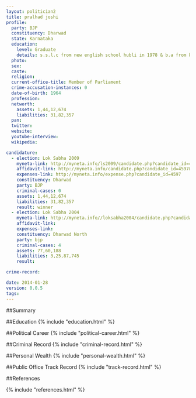 ```yaml
---
layout: politician2
title: pralhad joshi
profile: 
  party: BJP
  constituency: Dharwad
  state: Karnataka
  education: 
    level: Graduate
    details: s.s.l.c from new english school hubli in 1978 & b.a from kadasiddeshwara arts collage hubli affiliated to the karnataka university dharwad in 1983
  photo: 
  sex: 
  caste: 
  religion: 
  current-office-title: Member of Parliament
  crime-accusation-instances: 0
  date-of-birth: 1964
  profession: 
  networth: 
    assets: 1,44,12,674
    liabilities: 31,82,357
  pan: 
  twitter: 
  website: 
  youtube-interview: 
  wikipedia: 

candidature: 
  - election: Lok Sabha 2009
    myneta-link: http://myneta.info/ls2009/candidate.php?candidate_id=4597
    affidavit-link: http://myneta.info/candidate.php?candidate_id=4597&scan=original
    expenses-link: http://myneta.info/expense.php?candidate_id=4597
    constituency: Dharwad 
    party: BJP
    criminal-cases: 0
    assets: 1,44,12,674
    liabilities: 31,82,357
    result: winner 
  - election: Lok Sabha 2004
    myneta-link: http://myneta.info//loksabha2004/candidate.php?candidate_id=1723
    affidavit-link: 
    expenses-link: 
    constituency: Dharwad North 
    party: bjp
    criminal-cases: 4
    assets: 77,60,188
    liabilities: 3,25,87,745
    result:  

crime-record: 

date: 2014-01-28
version: 0.0.5
tags: 
---
```

##Summary


##Education
{% include "education.html" %}


##Political Career
{% include "political-career.html" %}


##Criminal Record
{% include "criminal-record.html" %}


##Personal Wealth
{% include "personal-wealth.html" %}


##Public Office Track Record
{% include "track-record.html" %}


##References


{% include "references.html" %}